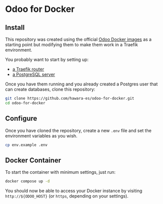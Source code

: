 # Odoo for Docker

## Install

This repository was created using the official [Odoo Docker images](https://github.com/odoo/docker) as a starting point but modifying them to make them work in a Traefik environment.

You probably want to start by setting up:

- [a Traefik router](https://github.com/hawara-es/traefik-for-docker)
- [a PostgreSQL server](https://github.com/hawara-es/postgresql-for-docker)

Once you have them running and you already created a Postgres user that can create databases, clone this repository:

```bash
git clone https://github.com/hawara-es/odoo-for-docker.git
cd odoo-for-docker
```

## Configure

Once you have cloned the repository, create a new `.env` file and set the environment variables as you wish.

```bash
cp env.example .env
```

## Docker Container

To start the container with minimum settings, just run:

```bash
docker compose up -d
```

You should now be able to access your Docker instance by visiting `http://${ODOO_HOST}` (or `https`, depending on your settings).
